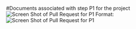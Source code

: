 #Documents associated with step P1 for the project
![Screen Shot of Pull Request for P1](P1_8_11PM.png)
Format: ![Screen Shot of Pull Request for P1](P1_8_11PM.png)
